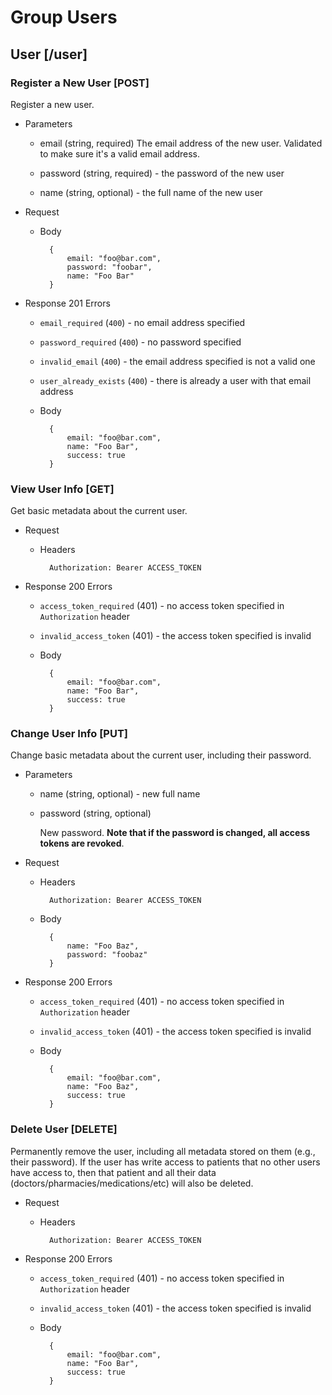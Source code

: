 # Group Users
## User [/user]
### Register a New User [POST]
Register a new user.

+ Parameters
    + email (string, required)
        The email address of the new user. Validated to make sure it's a valid
        email address.
    
    + password (string, required) - the password of the new user
    + name (string, optional) - the full name of the new user

+ Request
    + Body

            {
                email: "foo@bar.com",
                password: "foobar",
                name: "Foo Bar"
            }

+ Response 201
    Errors
    + `email_required` (`400`) - no email address specified
    + `password_required` (`400`) - no password specified
    + `invalid_email` (`400`) - the email address specified is not a valid one
    + `user_already_exists` (`400`) - there is already a user with that email
    address

    + Body

            {
                email: "foo@bar.com",
                name: "Foo Bar",
                success: true
            }

### View User Info [GET]
Get basic metadata about the current user.

+ Request
    + Headers

            Authorization: Bearer ACCESS_TOKEN

+ Response 200
    Errors
    + `access_token_required` (401) - no access token specified in `Authorization`
    header
    + `invalid_access_token` (401) - the access token specified is invalid

    + Body

            {
                email: "foo@bar.com",
                name: "Foo Bar",
                success: true
            }

### Change User Info [PUT]
Change basic metadata about the current user, including their password.

+ Parameters
    + name (string, optional) - new full name
    + password (string, optional)

        New password. **Note that if the password is changed, all access tokens are revoked**.

+ Request
    + Headers

            Authorization: Bearer ACCESS_TOKEN
    + Body

            {
                name: "Foo Baz",
                password: "foobaz"
            }
+ Response 200
    Errors
    + `access_token_required` (401) - no access token specified in `Authorization`
    header
    + `invalid_access_token` (401) - the access token specified is invalid

    + Body

            {
                email: "foo@bar.com",
                name: "Foo Baz",
                success: true
            }


### Delete User [DELETE]
Permanently remove the user, including all metadata stored on them (e.g., their password).
If the user has write access to patients that no other users have access to, then that
patient and all their data (doctors/pharmacies/medications/etc) will also be deleted.

+ Request
    + Headers

            Authorization: Bearer ACCESS_TOKEN

+ Response 200
    Errors
    + `access_token_required` (401) - no access token specified in `Authorization`
    header
    + `invalid_access_token` (401) - the access token specified is invalid

    + Body

            {
                email: "foo@bar.com",
                name: "Foo Bar",
                success: true
            }

